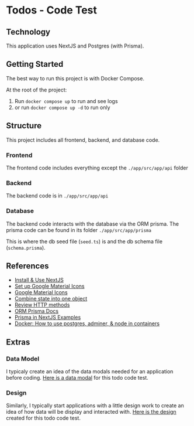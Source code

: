 # Todos - Code Test

## Technology
This application uses NextJS and Postgres (with Prisma).


## Getting Started
The best way to run this project is with Docker Compose.

At the root of the project:
1. Run `docker compose up` to run and see logs
1. or run `docker compose up -d` to run only

## Structure
This project includes all frontend, backend, and database code.

### Frontend
The frontend code includes everything except the `./app/src/app/api` folder

### Backend
The backend code is in `./app/src/app/api`

### Database
The backend code interacts with the database via the ORM prisma.  The prisma code can be found in its folder `./app/src/app/prisma`

This is where the db seed file (`seed.ts`) is and the db schema file (`schema.prisma`).


## References
- [Install & Use NextJS](https://nextjs.org/docs/getting-started/installation)
- [Set up Google Material Icons](https://dev.to/sabbirsobhani/google-icons-from-google-fonts-with-nextjs-11pa)
- [Google Material Icons](https://fonts.google.com/icons?selected=Material+Symbols+Outlined:edit:FILL@0;wght@400;GRAD@0;opsz@24&icon.query=edit)
- [Combine state into one object](https://www.freecodecamp.org/news/how-to-build-forms-in-react/)
- [Review HTTP methods](https://developer.mozilla.org/en-US/docs/Web/HTTP/Methods)
- [ORM Prisma Docs](https://www.prisma.io/docs/getting-started)
- [Prisma in NextJS Examples](https://github.com/prisma/prisma-examples/blob/latest/typescript/rest-nextjs-api-routes/src/pages/api/filterPosts.ts)
- [Docker: How to use postgres, adminer, & node in containers](https://hub.docker.com/_/postgres)

## Extras

### Data Model
I typicaly create an idea of the data modals needed for an application before coding.  [Here is a data modal](https://docs.google.com/drawings/d/1UTzKAbcyrbcMjdFivp7HZZyDQtH8KJqhrUsU35pSmus/edit) for this todo code test.

### Design
Similarly, I typically start applications with a little design work to create an idea of how data will be display and interacted with.  [Here is the design](https://codetestdesign.framer.website/) created for this todo code test.
